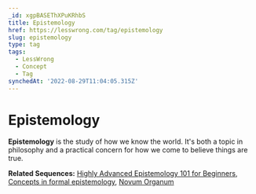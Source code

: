 ```yaml
---
_id: xgpBASEThXPuKRhbS
title: Epistemology
href: https://lesswrong.com/tag/epistemology
slug: epistemology
type: tag
tags:
  - LessWrong
  - Concept
  - Tag
synchedAt: '2022-08-29T11:04:05.315Z'
---
```

# Epistemology

**Epistemology** is the study of how we know the world. It's both a topic in philosophy and a practical concern for how we come to believe things are true.

**Related Sequences:** [Highly Advanced Epistemology 101 for Beginners](https://www.lesswrong.com/s/SqFbMbtxGybdS2gRs), [Concepts in formal epistemology](https://www.lesswrong.com/s/FYMiCeXEgMzsB5stm), [Novum Organum](https://www.lesswrong.com/s/GTEay24Lxm3xoE4hy)
